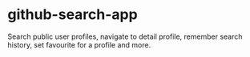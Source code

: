 # github-search-app
Search public user profiles, navigate to detail profile, remember search history, set favourite for a profile and more.
